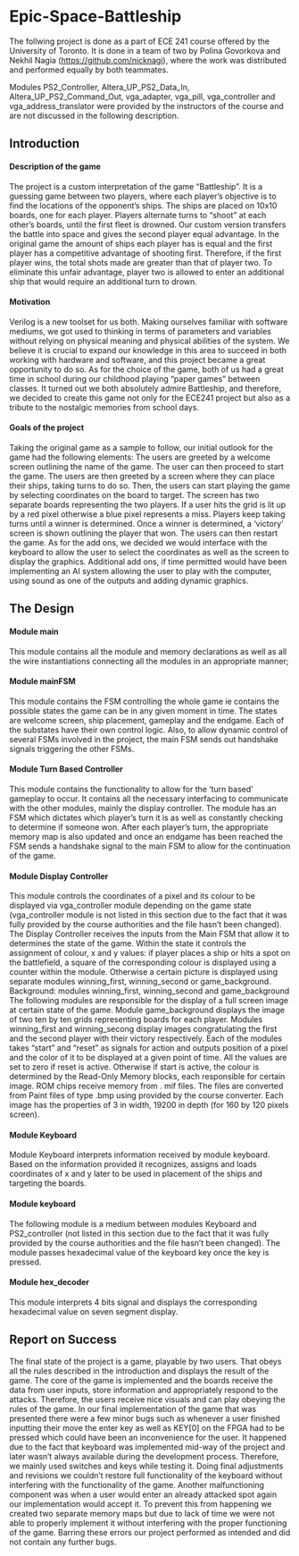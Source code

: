 # Epic-Space-Battleship
The follwing project is done as a part of ECE 241 course offered by the University of Toronto. It is done in a team of two by Polina Govorkova and Nekhil Nagia (https://github.com/nicknagi), where the work was distributed and performed equally by both teammates.

Modules PS2_Controller, Altera_UP_PS2_Data_In, Altera_UP_PS2_Command_Out, vga_adapter, vga_pill, vga_controller and vga_address_translator were provided by the instructors of the course and are not discussed in the following description.
## Introduction
#### Description of the game
The project is a custom interpretation of the game “Battleship”. It is a guessing game between two players, where each player’s objective is to find the locations of the opponent’s ships. The ships are placed on 10x10 boards, one for each player. Players alternate turns to “shoot” at each other’s boards, until the first fleet is drowned.
Our custom version transfers the battle into space and gives the second player equal advantage. In the original game the amount of ships each player has is equal and the first player has a competitive advantage of shooting first. Therefore, if the first player wins, the total shots made are greater than that of  player two. To eliminate this unfair advantage, player two is allowed to enter an additional ship that would require an additional turn to drown.
#### Motivation
Verilog is a new toolset for us both. Making ourselves familiar with software mediums, we got used to thinking in terms of parameters and variables without relying on physical meaning and physical abilities of the system. We believe it is crucial to expand our knowledge in this area to succeed in both working with hardware and software, and this project became a great opportunity to do so.
As for the choice of the game, both of us had a great time in school during our childhood playing “paper games” between classes. It turned out we both absolutely admire Battleship, and therefore, we decided to create this game not only for the ECE241 project but also as a tribute to the nostalgic memories from school days.
#### Goals of the project
Taking the original game as a sample to follow, our initial outlook for the game had the following elements:
The users are greeted by a welcome screen outlining the name of the game. The user can then proceed to start the game.
The users are then greeted by a screen where they can place their ships, taking turns to do so.
Then, the users can start playing the game by selecting coordinates on the board to target. The screen has two separate boards representing the two players. If a user hits the grid is lit up by a red pixel otherwise a blue pixel represents a miss. Players keep taking turns until a winner is determined.
Once a winner is determined, a ‘victory’ screen is shown outlining the player that won.
The users can then restart the game.
As for the add ons, we decided we would interface with the keyboard to allow the user to select the coordinates as well as the screen to display the graphics. Additional add ons, if time permitted would have been implementing an AI system allowing the user to play with the computer, using sound as one of the outputs and adding dynamic graphics.
## The Design
#### Module main
This module contains all the module and  memory declarations as well as all the wire instantiations connecting all the modules in an appropriate manner;
#### Module mainFSM
This module contains the FSM controlling the whole game ie contains the possible states the game can be in any given moment in time. The states are welcome screen, ship placement, gameplay and the endgame. Each of the substates have their own control logic. Also, to allow dynamic control of several FSMs involved in the project, the main FSM sends out handshake signals triggering the other FSMs. 
#### Module Turn Based Controller
This module contains the functionality to allow for the ‘turn based’ gameplay to occur.  It contains all the necessary interfacing to communicate with the other modules, mainly the display controller. The module has an FSM which dictates which player’s turn it is as well as constantly checking to determine if someone won. After each player’s turn, the appropriate memory map is also updated and once an endgame has been reached the FSM sends a handshake signal to the main FSM to allow for the continuation of the game. 
#### Module Display Controller
This module controls the coordinates of a pixel and its colour to be displayed via vga_controller module depending on the game state (vga_controller module is not listed in this section due to the fact that it was fully provided by the course authorities and the file hasn’t been changed). 
The Display Controller receives the inputs from the Main FSM that allow it to determines the state of the game. Within the state it controls the assignment of colour, x and y values: if player places a ship or hits a spot on the battlefield, a square of the corresponding colour is displayed using a counter within the module. Otherwise a certain picture is displayed using separate modules winning_first, winning_second or game_background.
Background: modules winning_first, winning_second and game_background
The following modules are responsible for the display of a full screen image at certain state of the game. Module game_background displays the image of two ten by ten grids representing boards for each player. Modules winning_first and winning_secong display images congratulating the first and the second player with their victory respectively. 
Each of the modules takes “start” and “reset” as signals for action and outputs position of a pixel and the color of it to be displayed at a given point of time. All the values are set to zero if reset is active. Otherwise if start is active, the colour is determined by the Read-Only Memory blocks, each responsible for certain image. ROM chips receive memory from . mif files. The files are converted from Paint files of type .bmp using provided by the course converter. Each image has the properties of 3 in width, 19200 in depth (for 160 by 120 pixels screen). 
#### Module Keyboard
Module Keyboard interprets information received by module keyboard. Based on the information provided it recognizes, assigns and loads coordinates of x and y later to be used in placement of the ships and targeting the boards.
#### Module keyboard
The following module is a medium between modules Keyboard and PS2_controller (not listed in this section due to the fact that it was fully provided by the course authorities and the file hasn’t been changed). The module passes hexadecimal value of the keyboard key once the key is pressed.
#### Module hex_decoder
This module interprets 4 bits signal and displays the corresponding hexadecimal value on seven segment display.
## Report on Success
The final state of the project is a game, playable by two users. That obeys all the rules described in the introduction and displays the result of the game. The core of the game is implemented and the boards receive the data from user inputs, store information and appropriately respond to the attacks. Therefore, the users receive nice visuals and can play obeying the rules of the game.
In our final implementation of the game that was presented there were a few minor bugs such as whenever a user finished inputting their move the enter key as well as KEY[0] on the FPGA had to be pressed which could have been an inconvenience for the user. It happened due to the fact that keyboard was implemented mid-way of the project and later wasn’t always available during the development process. Therefore, we mainly used switches and keys while testing it. Doing final adjustments and revisions we couldn’t restore full functionality of the keyboard without interfering with the functionality of the game.
Another malfunctioning component was when a user would enter an already attacked spot again our implementation would accept it. To prevent this from happening we created two separate memory maps but due to lack of time we were not able to properly implement it without interfering with the proper functioning of the game. Barring these errors our project performed as intended and did not contain any further bugs.
